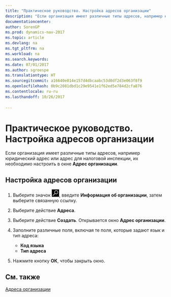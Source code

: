 ```yaml
---
title: "Практическое руководство. Настройка адресов организации"
description: "Если организация имеет различные типы адресов, например юридический адрес или адрес для налоговой инспекции, их необходимо настроить в окне **Адрес организации**."
documentationcenter: 
author: SorenGP
ms.prod: dynamics-nav-2017
ms.topic: article
ms.devlang: na
ms.tgt_pltfrm: na
ms.workload: na
ms.search.keywords: 
ms.date: 07/01/2017
ms.author: sgroespe
ms.translationtype: HT
ms.sourcegitcommit: a16640e014e157d4dbcaabc53d0df2d3e063f8f9
ms.openlocfilehash: 0b9c2081dbd1c29e9541e1f62ed5e784d2cfa876
ms.contentlocale: ru-ru
ms.lasthandoff: 10/26/2017

---
```

# <a name="how-to-set-up-company-addresses"></a>Практическое руководство. Настройка адресов организации
Если организация имеет различные типы адресов, например юридический адрес или адрес для налоговой инспекции, их необходимо настроить в окне **Адрес организации**.  

## <a name="to-set-up-company-addresses"></a>Настройка адресов организации  

1.  Выберите значок ![Поиск страницы или отчета](../../media/ui-search/search_small.png "Значок поиска страницы или отчета"), введите **Информация об организации**, затем выберите связанную ссылку.  
2.  Выберите действие **Адреса**.  
3.  Выберите действие **Создать**. Открывается окно **Адрес организации**.  
4.  Заполните различные поля, включая те поля, которые задают язык и тип адреса:  

    - **Код языка**  
    - **Тип адреса**  

5.  Нажмите кнопку **ОК**, чтобы закрыть окно.  

## <a name="see-also"></a>См. также  
 [Адреса организации](company-addresses.md)

